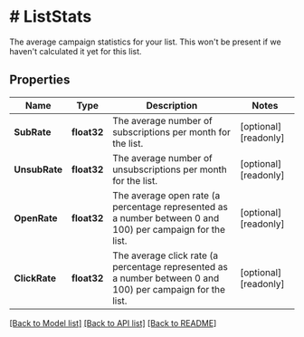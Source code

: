# # ListStats
The average campaign statistics for your list. This won&#39;t be present if we haven&#39;t calculated it yet for this list.

## Properties 


Name | Type | Description | Notes
------------ | ------------- | ------------- | -------------
**SubRate**| **float32** | The average number of subscriptions per month for the list.  | [optional] [readonly]
**UnsubRate**| **float32** | The average number of unsubscriptions per month for the list.  | [optional] [readonly]
**OpenRate**| **float32** | The average open rate (a percentage represented as a number between 0 and 100) per campaign for the list.  | [optional] [readonly]
**ClickRate**| **float32** | The average click rate (a percentage represented as a number between 0 and 100) per campaign for the list.  | [optional] [readonly]


[[Back to Model list]](../../README.md#models) [[Back to API list]](../../README.md#endpoints) [[Back to README]](../../README.md)

